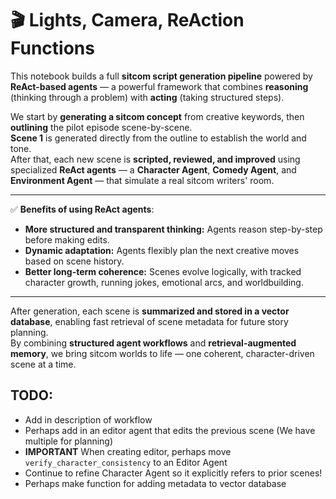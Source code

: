 # 🎬 Lights, Camera, ReAction Functions

This notebook builds a full **sitcom script generation pipeline** powered by **ReAct-based agents** — a powerful framework that combines **reasoning** (thinking through a problem) with **acting** (taking structured steps).

We start by **generating a sitcom concept** from creative keywords, then **outlining** the pilot episode scene-by-scene.  
**Scene 1** is generated directly from the outline to establish the world and tone.  
After that, each new scene is **scripted, reviewed, and improved** using specialized **ReAct agents** — a **Character Agent**, **Comedy Agent**, and **Environment Agent** — that simulate a real sitcom writers' room.

---

✅ **Benefits of using ReAct agents**:

- **More structured and transparent thinking:** Agents reason step-by-step before making edits.
- **Dynamic adaptation:** Agents flexibly plan the next creative moves based on scene history.
- **Better long-term coherence:** Scenes evolve logically, with tracked character growth, running jokes, emotional arcs, and worldbuilding.

---

After generation, each scene is **summarized and stored in a vector database**, enabling fast retrieval of scene metadata for future story planning.  
By combining **structured agent workflows** and **retrieval-augmented memory**, we bring sitcom worlds to life — one coherent, character-driven scene at a time.




## TODO:

- Add in description of workflow
- Perhaps add in an editor agent that edits the previous scene (We have multiple for planning)
- **IMPORTANT** When creating editor, perhaps move `verify_character_consistency` to an Editor Agent
- Continue to refine Character Agent so it explicitly refers to prior scenes!
- Perhaps make function for adding metadata to vector database
   

